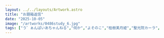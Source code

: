 ```yaml
---
layout: ../../layouts/Artwork.astro
title: "お題箱返信"
date: "2025-10-05"
image: "/artworks/0486study_6.jpg"
tags: ["う゛ぁんぱいあちゃんねる","伺か","よそのこ","桂樹美月姫","聖光院カーラ","かんたん絵"]
---
```


